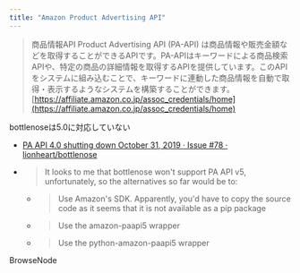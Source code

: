 ```yaml
---
title: "Amazon Product Advertising API"
---
```


> 商品情報API
> Product Advertising API (PA-API) は商品情報や販売金額などを取得することができるAPIです。PA-APIはキーワードによる商品検索APIや、特定の商品の詳細情報を取得するAPIを提供しています。このAPIをシステムに組み込むことで、キーワードに連動した商品情報を自動で取得・表示するようなシステムを構築することができます。
[https://affiliate.amazon.co.jp/assoc_credentials/home](https://affiliate.amazon.co.jp/assoc_credentials/home)

bottlenoseは5.0に対応していない
- [PA API 4.0 shutting down October 31, 2019 · Issue #78 · lionheart/bottlenose](https://github.com/lionheart/bottlenose/issues/78)
- > It looks to me that bottlenose won't support PA API v5, unfortunately, so the alternatives so far would be to:
    - > Use Amazon's SDK. Apparently, you'd have to copy the source code as it seems that it is not available as a pip package
    - > Use the amazon-paapi5 wrapper
    - > Use the python-amazon-paapi5 wrapper

BrowseNode

